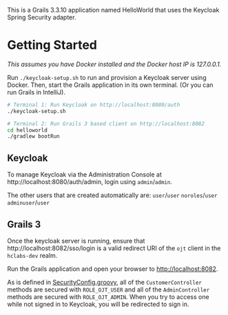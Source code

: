 This is a Grails 3.3.10 application named HelloWorld that uses the Keycloak Spring Security adapter.

# Getting Started

_This assumes you have Docker installed and the Docker host IP is 127.0.0.1._

Run `./keycloak-setup.sh` to run and provision a Keycloak server using Docker. Then, start the Grails application in its own terminal. (Or you can run Grails in IntelliJ).

```bash
# Terminal 1: Run Keycloak on http://localhost:8080/auth
./keycloak-setup.sh

# Terminal 2: Run Grails 3 based client on http://localhost:8082
cd helloworld
./gradlew bootRun

```

## Keycloak

To manage Keycloak via the Administration Console at http://localhost:8080/auth/admin, login using `admin`/`admin`.

The other users that are created automatically are:
`user`/`user`
`noroles`/`user`
`adminuser`/`user`

## Grails 3

Once the keycloak server is running, ensure that
http://localhost:8082/sso/login
is a valid redirect URI of the `ojt` client in the `hclabs-dev` realm.

Run the Grails application and open your browser to <http://localhost:8082>.

As is defined in [SecurityConfig.groovy](/helloworld/grails-app/init/helloworld/SecurityConfig.groovy),
all of the `CustomerController` methods are secured with `ROLE_OJT_USER` and all of the `AdminController` methods are secured with `ROLE_OJT_ADMIN`.
When you try to access one while not signed in to Keycloak, you will be redirected to sign in.
